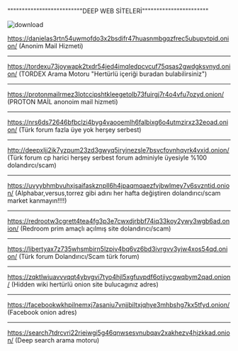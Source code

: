 """"""""""""""""""""""""""DEEP WEB SİTELERİ"""""""""""""""""""""""

![download](https://user-images.githubusercontent.com/104642584/166119526-0fd07c9c-36b9-48e5-b4f6-934c20e91dd9.jpg)

https://danielas3rtn54uwmofdo3x2bsdifr47huasnmbgqzfrec5ubupvtpid.onion/ (Anonim Mail Hizmeti)

---------------------------------------------------------------------------------------------------------------------------------

https://tordexu73joywapk2txdr54jed4imqledpcvcuf75qsas2gwdgksvnyd.onion/ (TORDEX Arama Motoru "Hertürlü içeriği buradan bulabilirsiniz")

---------------------------------------------------------------------------------------------------------------------------------

https://protonmailrmez3lotccipshtkleegetolb73fuirgj7r4o4vfu7ozyd.onion/ (PROTON MAİL anonoim mail hizmeti)

---------------------------------------------------------------------------------------------------------------------------------

https://nrs6ds72646bfbclzi4byg4vaooemlh6falbixg6o4utmzirxz32eoad.onion/ (Türk forum fazla üye yok herşey serbest)

---------------------------------------------------------------------------------------------------------------------------------

http://deepxljj2ik7yzpum23zd3gwyq5iryjnezsle7bsvcfovnhqyrk4vxid.onion/ (Türk forum cp harici herşey serbest forum adminiyle üyesiyle %100 dolandırcı/scam)

---------------------------------------------------------------------------------------------------------------------------------

https://uvyybhmbvuhxjsaifaskznpll6h4jpaqmqaezfvjbwlmey7v6svzntid.onion/ (Alphabar,versus,torrez gibi adını her hafta değiştiren dolandırıcı/scam market kanmayın!!!!)

---------------------------------------------------------------------------------------------------------------------------------

https://redrootw3cgrett4tea4fg3p3e7cwxdjrbbf74iq33koy2ywy3wgb6ad.onion/ (Redroom prim amaçlı açılmış site dolandırıcı/scam)

---------------------------------------------------------------------------------------------------------------------------------

https://libertyax7z735whsmbirn5lzpiv4bq6vz6bd3ivrgvv3yjw4xos54qd.onion/ (Türk forum Dolandırıcı/Scam türk forum)

---------------------------------------------------------------------------------------------------------------------------------

https://zqktlwiuavvvqqt4ybvgvi7tyo4hjl5xgfuvpdf6otjiycgwqbym2qad.onion/ (Hidden wiki hertürlü onion site bulucagınız adres)

---------------------------------------------------------------------------------------------------------------------------------

https://facebookwkhpilnemxj7asaniu7vnjjbiltxjqhye3mhbshg7kx5tfyd.onion/ (Facebook onion adres)

---------------------------------------------------------------------------------------------------------------------------------

https://search7tdrcvri22rieiwgi5g46qnwsesvnubqav2xakhezv4hjzkkad.onion/ (Deep search arama motoru)
